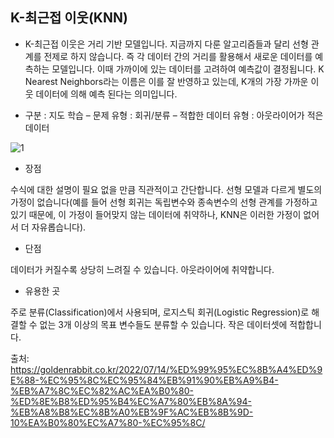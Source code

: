 ## K-최근접 이웃(KNN)
- K-최근접 이웃은 거리 기반 모델입니다. 지금까지 다룬 알고리즘들과 달리 선형 관계를 전제로 하지 않습니다. 즉 각 데이터 간의 거리를 활용해서 새로운 데이터를 예측하는 모델입니다. 이때 가까이에 있는 데이터를 고려하여 예측값이 결정됩니다. K Nearest Neighbors라는 이름은 이를 잘 반영하고 있는데, K개의 가장 가까운 이웃 데이터에 의해 예측 된다는 의미입니다.

- 구분 : 지도 학습
– 문제 유형 : 회귀/분류
– 적합한 데이터 유형 : 아웃라이어가 적은 데이터

![1](https://github.com/jaeb0129/baseball/assets/63768509/1587eeda-9d3f-45ad-9245-af625dca37b2)

- 장점

수식에 대한 설명이 필요 없을 만큼 직관적이고 간단합니다.
선형 모델과 다르게 별도의 가정이 없습니다(예를 들어 선형 회귀는 독립변수와 종속변수의 선형 관계를 가정하고 있기 때문에, 이 가정이 들어맞지 않는 데이터에 취약하나, KNN은 이러한 가정이 없어서 더 자유롭습니다).

- 단점

데이터가 커질수록 상당히 느려질 수 있습니다.
아웃라이어에 취약합니다.

- 유용한 곳

주로 분류(Classification)에서 사용되며, 로지스틱 회귀(Logistic Regression)로 해결할 수 없는 3개 이상의 목표 변수들도 분류할 수 있습니다.
작은 데이터셋에 적합합니다.

출처: https://goldenrabbit.co.kr/2022/07/14/%ED%99%95%EC%8B%A4%ED%9E%88-%EC%95%8C%EC%95%84%EB%91%90%EB%A9%B4-%EB%A7%8C%EC%82%AC%EA%B0%80-%ED%8E%B8%ED%95%B4%EC%A7%80%EB%8A%94-%EB%A8%B8%EC%8B%A0%EB%9F%AC%EB%8B%9D-10%EA%B0%80%EC%A7%80-%EC%95%8C/
